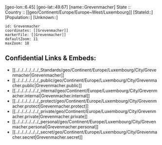 ﻿---
location: [49.67,6.45] 
mapzoom: [7,12] 
mapmarker: city 
type: City
tags:
- geo/City


SpocWebEntityId: 30574
isDeleted: false
confidential: public

---
[geo-lon::6.45] 
[geo-lat::49.67] 
[name::Grevenmacher] 
State ::  
Country :: [[geo/Continent/Europe/Europe~West/Luxembourg]] 
[StateId::] 
[Population::] 
[Unknown::] 


```leaflet
id: Grevenmacher
coordinates: [[Grevenmacher]] 
markerFile: [[Grevenmacher]] 
defaultZoom: 11 
maxZoom: 18
```


## Confidential Links & Embeds: 
- [[../../../../../../_Standards/geo/Continent/Europe/Luxembourg/City/Grevenmacher|Grevenmacher]] 
- [[../../../../../../_public/geo/Continent/Europe/Luxembourg/City/Grevenmacher.public|Grevenmacher.public]] 
- [[../../../../../../_internal/geo/Continent/Europe/Luxembourg/City/Grevenmacher.internal|Grevenmacher.internal]] 
- [[../../../../../../_protect/geo/Continent/Europe/Luxembourg/City/Grevenmacher.protect|Grevenmacher.protect]] 
- [[../../../../../../_private/geo/Continent/Europe/Luxembourg/City/Grevenmacher.private|Grevenmacher.private]] 
- [[../../../../../../_personal/geo/Continent/Europe/Luxembourg/City/Grevenmacher.personal|Grevenmacher.personal]] 
- [[../../../../../../_secret/geo/Continent/Europe/Luxembourg/City/Grevenmacher.secret|Grevenmacher.secret]] 
